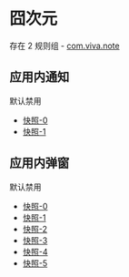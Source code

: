 # 囧次元

存在 2 规则组 - [com.viva.note](/src/apps/com.viva.note.ts)

## 应用内通知

默认禁用

- [快照-0](https://i.gkd.li/i/12888361)
- [快照-1](https://i.gkd.li/i/12888389)

## 应用内弹窗

默认禁用

- [快照-0](https://i.gkd.li/i/12888388)
- [快照-1](https://i.gkd.li/i/12888419)
- [快照-2](https://i.gkd.li/i/12888578)
- [快照-3](https://i.gkd.li/i/12888647)
- [快照-4](https://i.gkd.li/i/12888945)
- [快照-5](https://i.gkd.li/i/13213661)
